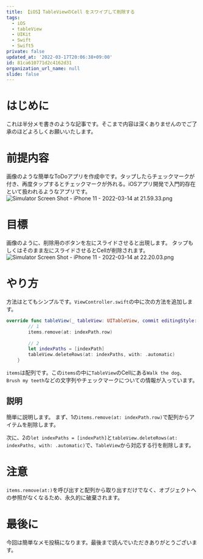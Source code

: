 ```yaml
---
title: 【iOS】TableViewのCell をスワイプして削除する
tags:
  - iOS
  - tableView
  - UIKit
  - Swift
  - Swift5
private: false
updated_at: '2022-03-17T20:06:38+09:00'
id: 81ca610771d2c4162d31
organization_url_name: null
slide: false
---
```

# はじめに
これは半分メモ書きのような記事です。そこまで内容は深くありませんのでご了承のほどよろしくお願いいたします。

# 前提内容
画像のような簡単なToDoアプリを作成中です。タップしたらチェックマークが付き、再度タップするとチェックマークが外れる。iOSアプリ開発で入門的存在といて扱われるようなアプリです。
![Simulator Screen Shot - iPhone 11 - 2022-03-14 at 21.59.33.png](https://qiita-image-store.s3.ap-northeast-1.amazonaws.com/0/707293/ed2a8233-c749-278d-6758-b5aab3927da5.png)

# 目標
画像のように、削除用のボタンを左にスライドさせると出現します。
タップもしくはそのまま左にスライドさせるとCellが削除されます。
![Simulator Screen Shot - iPhone 11 - 2022-03-14 at 22.20.03.png](https://qiita-image-store.s3.ap-northeast-1.amazonaws.com/0/707293/1dd52103-259e-0d90-19df-3fe39cd8b5f9.png)

# やり方
方法はとてもシンプルです。``ViewController.swift``の中に次の方法を追加します。
```swift
override func tableView(_ tableView: UITableView, commit editingStyle: UITableViewCell.EditingStyle, forRowAt indexPath: IndexPath) {
        // 1
        items.remove(at: indexPath.row)
        
        // 2
        let indexPaths = [indexPath]
        tableView.deleteRows(at: indexPaths, with: .automatic)
    }

```
`items`は配列です。この`items`の中に`TableView`のCellにある`Walk the dog`、`Brush my teeth`などの文字列やチェックマークについての情報が入っています。

## 説明
簡単に説明します。
まず、1の`items.remove(at: indexPath.row)`で配列からアイテムを削除します。

次に、2の`let indexPaths = [indexPath]`と`tableView.deleteRows(at: indexPaths, with: .automatic)`で、`TableView`から対応する行を削除します。

# 注意
`items.remove(at:)`を呼び出すと配列から取り出すだけでなく、オブジェクトへの参照がなくなるため、永久的に破棄されます。

# 最後に
今回は簡単なメモ投稿になります。最後まで読んでいただきありがとうございます。
